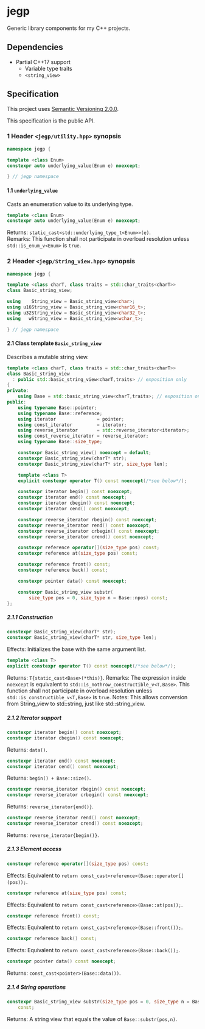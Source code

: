 # jegp

Generic library components for my C++ projects.

## Dependencies

* Partial C++17 support
    - Variable type traits
    - `<string_view>`

## Specification

This project uses [Semantic Versioning 2.0.0](http://semver.org/).

This specification is the public API.

### 1 Header `<jegp/utility.hpp>` synopsis

```C++
namespace jegp {

template <class Enum>
constexpr auto underlying_value(Enum e) noexcept;

} // jegp namespace
```

#### 1.1 `underlying_value`

Casts an enumeration value to its underlying type.

```C++
template <class Enum>
constexpr auto underlying_value(Enum e) noexcept;
```
Returns: `static_cast<std::underlying_type_t<Enum>>(e)`.<br/>
Remarks: This function shall not participate in overload resolution unless `std::is_enum_v<Enum>` is `true`.

### 2 Header `<jegp/String_view.hpp>` synopsis

```C++
namespace jegp {

template <class charT, class traits = std::char_traits<charT>>
class Basic_string_view;

using    String_view = Basic_string_view<char>;
using u16String_view = Basic_string_view<char16_t>;
using u32String_view = Basic_string_view<char32_t>;
using   wString_view = Basic_string_view<wchar_t>;

} // jegp namespace
```

#### 2.1 Class template `Basic_string_view`

Describes a mutable string view.

```C++
template <class charT, class traits = std::char_traits<charT>>
class Basic_string_view
  : public std::basic_string_view<charT,traits> // exposition only
{
private:
    using Base = std::basic_string_view<charT,traits>; // exposition only
public:
    using typename Base::pointer;
    using typename Base::reference;
    using iterator               = pointer;
    using const_iterator         = iterator;
    using reverse_iterator       = std::reverse_iterator<iterator>;
    using const_reverse_iterator = reverse_iterator;
    using typename Base::size_type;

    constexpr Basic_string_view() noexcept = default;
    constexpr Basic_string_view(charT* str);
    constexpr Basic_string_view(charT* str, size_type len);

    template <class T>
    explicit constexpr operator T() const noexcept(/*see below*/);

    constexpr iterator begin() const noexcept;
    constexpr iterator end() const noexcept;
    constexpr iterator cbegin() const noexcept;
    constexpr iterator cend() const noexcept;

    constexpr reverse_iterator rbegin() const noexcept;
    constexpr reverse_iterator rend() const noexcept;
    constexpr reverse_iterator crbegin() const noexcept;
    constexpr reverse_iterator crend() const noexcept;

    constexpr reference operator[](size_type pos) const;
    constexpr reference at(size_type pos) const;

    constexpr reference front() const;
    constexpr reference back() const;

    constexpr pointer data() const noexcept;

    constexpr Basic_string_view substr(
        size_type pos = 0, size_type n = Base::npos) const;
};
```

##### 2.1.1 Construction

```C++
constexpr Basic_string_view(charT* str);
constexpr Basic_string_view(charT* str, size_type len);
```
Effects: Initializes the base with the same argument list.

```C++
template <class T>
explicit constexpr operator T() const noexcept(/*see below*/);
```
Returns: `T{static_cast<Base>(*this)}`.
Remarks: The expression inside `noexcept` is equivalent to `std::is_nothrow_constructible_v<T,Base>`. This function shall not participate in overload resolution unless `std::is_constructible_v<T,Base>` is `true`.
Notes: This allows conversion from String_view to std::string, just like std::string_view.

##### 2.1.2 Iterator support

```C++
constexpr iterator begin() const noexcept;
constexpr iterator cbegin() const noexcept;
```
Returns: `data()`.

```C++
constexpr iterator end() const noexcept;
constexpr iterator cend() const noexcept;
```
Returns: `begin() + Base::size()`.

```C++
constexpr reverse_iterator rbegin() const noexcept;
constexpr reverse_iterator crbegin() const noexcept;
```
Returns: `reverse_iterator{end()}`.

```C++
constexpr reverse_iterator rend() const noexcept;
constexpr reverse_iterator crend() const noexcept;
```
Returns: `reverse_iterator{begin()}`.

##### 2.1.3 Element access

```C++
constexpr reference operator[](size_type pos) const;
```
Effects: Equivalent to `return const_cast<reference>(Base::operator[](pos));`.

```C++
constexpr reference at(size_type pos) const;
```
Effects: Equivalent to `return const_cast<reference>(Base::at(pos));`.

```C++
constexpr reference front() const;
```
Effects: Equivalent to `return const_cast<reference>(Base::front());`.

```C++
constexpr reference back() const;
```
Effects: Equivalent to `return const_cast<reference>(Base::back());`.

```C++
constexpr pointer data() const noexcept;
```
Returns: `const_cast<pointer>(Base::data())`.

##### 2.1.4 String operations

```C++
constexpr Basic_string_view substr(size_type pos = 0, size_type n = Base::npos)
    const;
```
Returns: A string view that equals the value of `Base::substr(pos,n)`.
